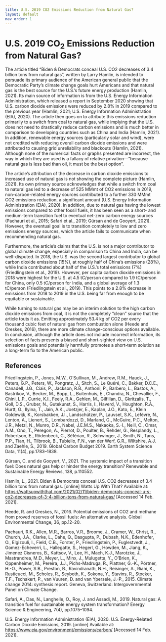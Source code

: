 ```yaml
---
title: U.S. 2019 CO2 Emissions Reduction from Natural Gas?
layout: default
nav_order: 1
---
```


# U.S. 2019 CO<sub>2</sub> Emissions Reduction from Natural Gas?

The article titled “Biden & Democrats conceal U.S. CO2 decreases of 3.4 billion tons from natural gas”, written by Larry Hamlin, is intended to persuade its primary audience of the American general public that the Democratic Party’s climate change goals hurt Americans and that natural gas is the best source for the U.S.’s future energy production (Hamlin, 2021).
Its main source of information is from the U.S. Energy Information Administration, which released a report in September 2020 showing that U.S. carbon dioxide emissions were reduced by 2.8% in 2019 compared to the previous year (Hamlin, 2021; U.S. Energy Information Administration (EIA), 2020).
The article then goes on to attribute this emissions reduction primarily to a switch from coal to natural gas, while implying that the U.S. does not need to drastically reduce carbon emissions and is much better in comparison to developing countries such as China and India (Hamlin, 2021).
In addition, renewable energy sources (particularly solar and wind), were not credited with reducing overall carbon dioxide emissions and were attributed to causing grid unreliability and blackouts (Hamlin, 2021).
Although none of the numerical facts or graphs presented are incorrect, the way in which they are used is a fallacy of relative privation—"because natural gas is less bad than oil, it must be the best option”.

The article’s attribution of the decrease in carbon dioxide emissions to increased use of natural gas is not showing the complete picture (Hamlin, 2021).
Its own primary source acknowledges that while a switch from coal to natural gas led to a decrease of 525 MMmt of CO2 emissions in 2019, non-carbon-related energy sources contributed to a further 330 MMmt CO2 emissions reduction, a significant amount (U.S. Energy Information Administration (EIA), 2020).
In addition, due to natural gas having the lowest emissions compared to other fossil fuels, it has been seen as a short- and medium-term transition fuel to eventual net-zero carbon energy sources (Pachauri et al., 2015; Safari et al., 2019; Gürsan and de Gooyert, 2021).
However, the eventual goal is to transition completely to low and zero emissions energy sources, which the article fails to communicate when recommending natural gas. 

Furthermore, the article’s claims that the U.S. is not a major contributor to global climate change, especially in comparison to China and India, can be well-disputed.
In 2018, the U.S. was the second largest contributor to global carbon dioxide emissions (15%), at roughly half of China’s emissions (28%), while India contributed about half of the U.S.’s total emissions (7%) (Friedlingstein et al., 2019).
However, per capita carbon dioxide emissions in 2018 were highest for the U.S. at 4.5 tC/person compared to 1.9 tC/person for China, only 0.5 tC/person for India, and a global average of 1.3 tC/person (Friedlingstein et al., 2019).
This points to a 2.8% decrease in emissions from 2018 to 2019 in the U.S. being far from enough to be equitable or sustainable.

While turning to natural gas may be an interim solution to the high carbon dioxide emissions from coal, it is not the completely “clean” source that the article touts it as.
Emitting approximately 53.4 kg of CO2 per every thousand cubic feet of natural gas from combustion alone (Heede and Oreskes, 2016), there are more climate change-conscious options available.
In conclusion, although the article does not include incorrect information, its selection of facts presents a biased and short-sighted view on U.S. emissions goals and potentially harmfully promotes a short-term solution as a long-term fix to the American public.

## References
Friedlingstein, P., Jones, M.W., O’Sullivan, M., Andrew, R.M., Hauck, J., Peters, G.P., Peters, W., Pongratz, J., Sitch, S., Le Quéré, C., Bakker, D.C.E., Canadell, J.G., Ciais, P., Jackson, R.B., Anthoni, P., Barbero, L., Bastos, A., Bastrikov, V., Becker, M., Bopp, L., Buitenhuis, E., Chandra, N., Chevallier, F., Chini, L.P., Currie, K.I., Feely, R.A., Gehlen, M., Gilfillan, D., Gkritzalis, T., Goll, D.S., Gruber, N., Gutekunst, S., Harris, I., Haverd, V., Houghton, R.A., Hurtt, G., Ilyina, T., Jain, A.K., Joetzjer, E., Kaplan, J.O., Kato, E., Klein Goldewijk, K., Korsbakken, J.I., Landschützer, P., Lauvset, S.K., Lefèvre, N., Lenton, A., Lienert, S., Lombardozzi, D., Marland, G., McGuire, P.C., Melton, J.R., Metzl, N., Munro, D.R., Nabel, J.E.M.S., Nakaoka, S.-I., Neill, C., Omar, A.M., Ono, T., Peregon, A., Pierrot, D., Poulter, B., Rehder, G., Resplandy, L., Robertson, E., Rödenbeck, C., Séférian, R., Schwinger, J., Smith, N., Tans, P.P., Tian, H., Tilbrook, B., Tubiello, F.N., van der Werf, G.R., Wiltshire, A.J. and Zaehle, S., 2019. Global Carbon Budget 2019. Earth System Science Data, 11(4), pp.1783–1838.

Gürsan, C. and de Gooyert, V., 2021. The systemic impact of a transition fuel: Does natural gas help or hinder the energy transition? Renewable and Sustainable Energy Reviews, 138, p.110552.

Hamlin, L., 2021. Biden & Democrats conceal U.S. CO2 decreases of 3.4 billion tons from natural gas. [online] Watts Up With That? Available at: <https://wattsupwiththat.com/2021/02/11/biden-democrats-conceal-u-s-co2-decreases-of-3-4-billion-tons-from-natural-gas/> [Accessed 14 Feb. 2021].

Heede, R. and Oreskes, N., 2016. Potential emissions of CO2 and methane from proved reserves of fossil fuels: An alternative analysis. Global Environmental Change, 36, pp.12–20.

Pachauri, R.K., Allen, M.R., Barros, V.R., Broome, J., Cramer, W., Christ, R., Church, J.A., Clarke, L., Dahe, Q., Dasgupta, P., Dubash, N.K., Edenhofer, O., Elgizouli, I., Field, C.B., Forster, P., Friedlingstein, P., Fuglestvedt, J., Gomez-Echeverri, L., Hallegatte, S., Hegerl, G., Howden, M., Jiang, K., Jimenez Cisneros, B., Kattsov, V., Lee, H., Mach, K.J., Marotzke, J., Mastrandrea, M.D., Meyer, L., Minx, J., Mulugetta, Y., O’Brien, K., Oppenheimer, M., Pereira, J.J., Pichs-Madruga, R., Plattner, G.-K., Pörtner, H.-O., Power, S.B., Preston, B., Ravindranath, N.H., Reisinger, A., Riahi, K., Rusticucci, M., Scholes, R., Seyboth, K., Sokona, Y., Stavins, R., Stocker, T.F., Tschakert, P., van Vuuren, D. and van Ypersele, J.-P., 2015. Climate change 2014: synthesis report. Geneva, Switzerland: Intergovernmental Panel on Climate Change.

Safari, A., Das, N., Langhelle, O., Roy, J. and Assadi, M., 2019. Natural gas: A transition fuel for sustainable energy system transformation? Energy Science & Engineering, 7(4), pp.1075–1094.

U.S. Energy Information Administration (EIA), 2020. U.S. Energy-Related Carbon Dioxide Emissions, 2019. [online] Available at: <https://www.eia.gov/environment/emissions/carbon/> [Accessed 14 Feb. 2021].
